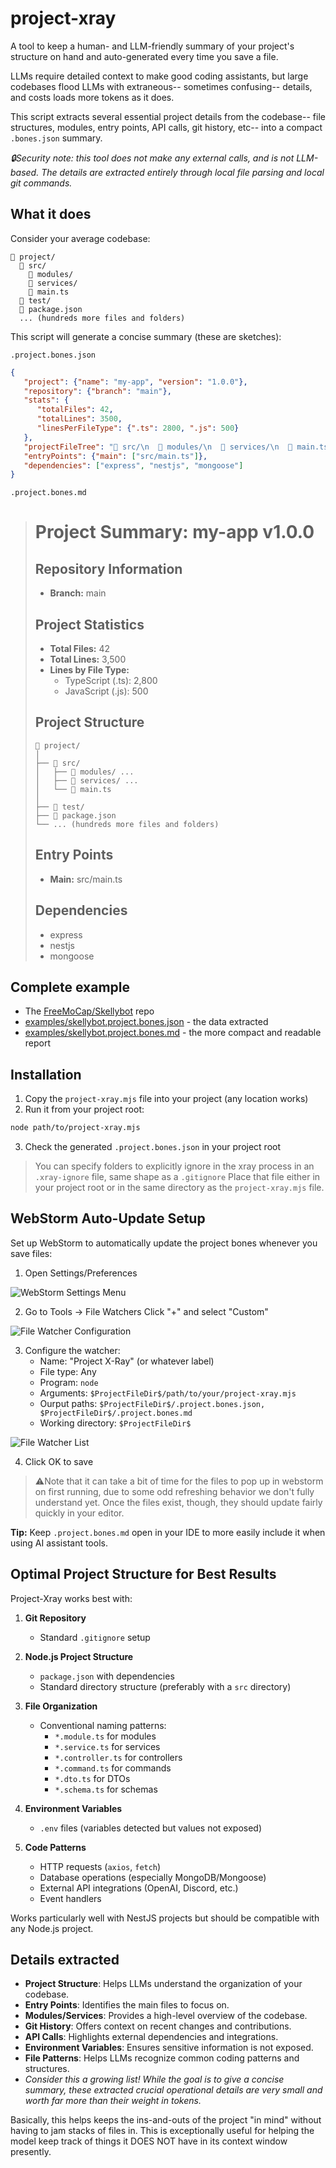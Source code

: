 # project-xray

A tool to keep a human- and LLM-friendly summary of your project's structure on hand and auto-generated every time you save a file.

LLMs require detailed context to make good coding assistants, but large codebases flood LLMs with extraneous-- sometimes confusing-- details, and costs loads more tokens as it does. 

This script extracts several essential project details from the codebase-- file structures, modules, entry points, API calls, git history, etc-- into a compact `.bones.json` summary.

*🔒Security note: this tool does not make any external calls, and is not LLM-based. The details are extracted entirely through local file parsing and local git commands.*

## What it does

Consider your average codebase:

```
📁 project/
  📁 src/
    📁 modules/
    📁 services/
    📄 main.ts
  📁 test/
  📄 package.json
  ... (hundreds more files and folders)
```

This script will generate a concise summary (these are sketches):

`.project.bones.json`
```json
{
   "project": {"name": "my-app", "version": "1.0.0"},
   "repository": {"branch": "main"},
   "stats": {
      "totalFiles": 42,
      "totalLines": 3500,
      "linesPerFileType": {".ts": 2800, ".js": 500}
   },
   "projectFileTree": "📁 src/\n  📁 modules/\n  📁 services/\n  📄 main.ts",
   "entryPoints": {"main": ["src/main.ts"]},
   "dependencies": ["express", "nestjs", "mongoose"]
}
```

`.project.bones.md`

> # Project Summary: my-app v1.0.0
> 
> ## Repository Information
> - **Branch:** main
> 
> ## Project Statistics
> - **Total Files:** 42
> - **Total Lines:** 3,500
> - **Lines by File Type:**
>    - TypeScript (.ts): 2,800
>    - JavaScript (.js): 500
> 
> ## Project Structure
> ```
> 📁 project/
> │
> ├── 📁 src/
> │   ├── 📁 modules/ ...
> │   ├── 📁 services/ ...
> │   └── 📄 main.ts
> │
> ├── 📁 test/
> ├── 📄 package.json
> └── ... (hundreds more files and folders)
> ```
> ## Entry Points
> - **Main:** src/main.ts
> 
> ## Dependencies
> - express
> - nestjs
> - mongoose



## Complete example
- The [FreeMoCap/Skellybot](https://github.com/freemocap/skellybot) repo
- [examples/skellybot.project.bones.json](./examples/skellybot.project.bones.json) - the data extracted
- [examples/skellybot.project.bones.md](./examples/skellybot.project.bones.md) - the more compact and readable report

## Installation

1. Copy the `project-xray.mjs` file into your project (any location works)
2. Run it from your project root:

```bash
node path/to/project-xray.mjs
```

3. Check the generated `.project.bones.json` in your project root

> You can specify folders to explicitly ignore in the xray process in an `.xray-ignore` file, same shape as a `.gitignore`
> Place that file either in your project root or in the same directory as the `project-xray.mjs` file.

## WebStorm Auto-Update Setup

Set up WebStorm to automatically update the project bones whenever you save files:

1. Open Settings/Preferences

![WebStorm Settings Menu](./docs/img.png)

2. Go to Tools → File Watchers Click "+" and select "Custom"

![File Watcher Configuration](./docs/img_1.png)

3. Configure the watcher:
    - Name: "Project X-Ray" (or whatever label)
    - File type: Any
    - Program: `node`
    - Arguments: `$ProjectFileDir$/path/to/your/project-xray.mjs`
    - Ourput paths: `$ProjectFileDir$/.project.bones.json, $ProjectFileDir$/.project.bones.md`
    - Working directory: `$ProjectFileDir$`

![File Watcher List](./docs/img_2.png)


4. Click OK to save

> ⚠️Note that it can take a bit of time for the files to pop up in webstorm on first running, due to some odd refreshing behavior we don't fully understand yet. Once the files exist, though, they should update fairly quickly in your editor. 

**Tip:** Keep `.project.bones.md` open in your IDE to more easily include it when using AI assistant tools.

## Optimal Project Structure for Best Results

Project-Xray works best with:

1. **Git Repository**
    - Standard `.gitignore` setup

2. **Node.js Project Structure**
    - `package.json` with dependencies
    - Standard directory structure (preferably with a `src` directory)

3. **File Organization**
    - Conventional naming patterns:
        - `*.module.ts` for modules
        - `*.service.ts` for services
        - `*.controller.ts` for controllers
        - `*.command.ts` for commands
        - `*.dto.ts` for DTOs
        - `*.schema.ts` for schemas

4. **Environment Variables**
    - `.env` files (variables detected but values not exposed)

5. **Code Patterns**
    - HTTP requests (`axios`, `fetch`)
    - Database operations (especially MongoDB/Mongoose)
    - External API integrations (OpenAI, Discord, etc.)
    - Event handlers

Works particularly well with NestJS projects but should be compatible with any Node.js project.

## Details extracted
- **Project Structure**: Helps LLMs understand the organization of your codebase.
- **Entry Points**: Identifies the main files to focus on.
- **Modules/Services**: Provides a high-level overview of the codebase.
- **Git History**: Offers context on recent changes and contributions.
- **API Calls**: Highlights external dependencies and integrations.
- **Environment Variables**: Ensures sensitive information is not exposed.
- **File Patterns**: Helps LLMs recognize common coding patterns and structures.
- *Consider this a growing list! While the goal is to give a concise summary, these extracted crucial operational details are very small and worth far more than their weight in tokens.*


Basically, this helps keeps the ins-and-outs of the project "in mind" without having to jam stacks of files in. 
This is exceptionally useful for helping the model keep track of things it DOES NOT have in its context window presently. 

